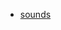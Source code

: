 
* [sounds]([https://github.com/pivaSICK/FPSAimTrainer/files/10246726/sounds.zip](https://drive.google.com/drive/folders/131AACe7GGHcpAA-t9A79Z9pdGzQzcv1C?hl=ru))
